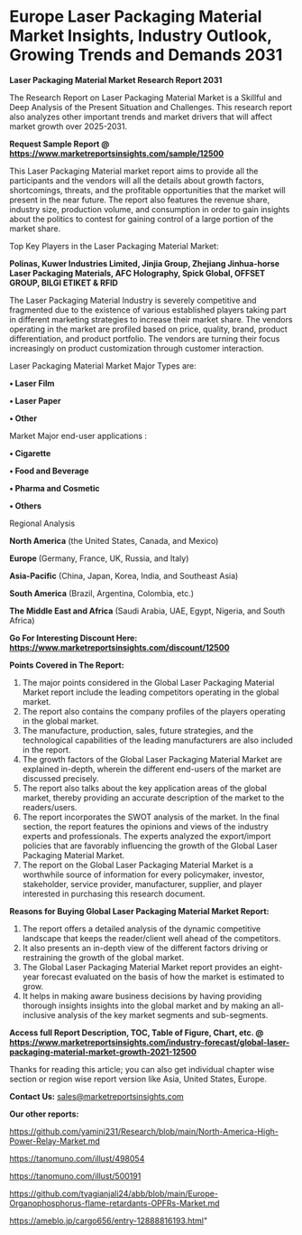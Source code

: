 # Europe Laser Packaging Material Market Insights, Industry Outlook, Growing Trends and Demands 2031

<strong>Laser Packaging Material Market Research Report 2031</strong>

The Research Report on Laser Packaging Material Market is a Skillful and Deep Analysis of the Present Situation and Challenges. This research report also analyzes other important trends and market drivers that will affect market growth over 2025-2031.

<strong>Request Sample Report @ <a href=https://www.marketreportsinsights.com/sample/12500>https://www.marketreportsinsights.com/sample/12500</a></strong>

This Laser Packaging Material market report aims to provide all the participants and the vendors will all the details about growth factors, shortcomings, threats, and the profitable opportunities that the market will present in the near future. The report also features the revenue share, industry size, production volume, and consumption in order to gain insights about the politics to contest for gaining control of a large portion of the market share.

Top Key Players in the Laser Packaging Material Market:

<strong>Polinas, Kuwer Industries Limited, Jinjia Group, Zhejiang Jinhua-horse Laser Packaging Materials, AFC Holography, Spick Global, OFFSET GROUP, BILGI ETIKET & RFID</strong>

The Laser Packaging Material Industry is severely competitive and fragmented due to the existence of various established players taking part in different marketing strategies to increase their market share. The vendors operating in the market are profiled based on price, quality, brand, product differentiation, and product portfolio. The vendors are turning their focus increasingly on product customization through customer interaction.

Laser Packaging Material Market Major Types are:

<strong>• Laser Film

• Laser Paper

• Other</strong>

Market Major end-user applications :

<strong>• Cigarette

• Food and Beverage

• Pharma and Cosmetic

• Others</strong>

Regional Analysis

</u><strong><b>North America</b></strong> (the United States, Canada, and Mexico)

<strong><b>Europe </b></strong>(Germany, France, UK, Russia, and Italy)

<strong><b>Asia-Pacific</b></strong> (China, Japan, Korea, India, and Southeast Asia)

<strong><b>South America</b></strong> (Brazil, Argentina, Colombia, etc.)

<strong><b>The Middle East and Africa</b></strong> (Saudi Arabia, UAE, Egypt, Nigeria, and South Africa)

<strong>Go For Interesting Discount Here: <a href=https://www.marketreportsinsights.com/discount/12500>https://www.marketreportsinsights.com/discount/12500</a></strong>

<strong>Points Covered in The Report:</strong>
<ol>
  <li>The major points considered in the Global Laser Packaging Material Market report include the leading competitors operating in the global market.</li>
  <li>The report also contains the company profiles of the players operating in the global market.</li>
  <li>The manufacture, production, sales, future strategies, and the technological capabilities of the leading manufacturers are also included in the report.</li>
  <li>The growth factors of the Global Laser Packaging Material Market are explained in-depth, wherein the different end-users of the market are discussed precisely.</li>
  <li>The report also talks about the key application areas of the global market, thereby providing an accurate description of the market to the readers/users.</li>
  <li>The report incorporates the SWOT analysis of the market. In the final section, the report features the opinions and views of the industry experts and professionals. The experts analyzed the export/import policies that are favorably influencing the growth of the Global Laser Packaging Material Market.</li>
  <li>The report on the Global Laser Packaging Material Market is a worthwhile source of information for every policymaker, investor, stakeholder, service provider, manufacturer, supplier, and player interested in purchasing this research document.</li>
</ol>
<strong>Reasons for Buying Global Laser Packaging Material Market Report:</strong>

<ol>
  <li>The report offers a detailed analysis of the dynamic competitive landscape that keeps the reader/client well ahead of the competitors.</li>
  <li>It also presents an in-depth view of the different factors driving or restraining the growth of the global market.</li>
  <li>The Global Laser Packaging Material Market report provides an eight-year forecast evaluated on the basis of how the market is estimated to grow.</li>
  <li>It helps in making aware business decisions by having providing thorough insights insights into the global market and by making an all-inclusive analysis of the key market segments and sub-segments.</li>
</ol>
<strong>Access full Report Description, TOC, Table of Figure, Chart, etc. @ <a href=https://www.marketreportsinsights.com/industry-forecast/global-laser-packaging-material-market-growth-2021-12500>https://www.marketreportsinsights.com/industry-forecast/global-laser-packaging-material-market-growth-2021-12500</a></strong>


Thanks for reading this article; you can also get individual chapter wise section or region wise report version like Asia, United States, Europe.

<strong>Contact Us:</strong>
sales@marketreportsinsights.com

<strong>Our other reports:</strong>

<a href=https://github.com/yamini231/Research/blob/main/North-America-High-Power-Relay-Market.md>https://github.com/yamini231/Research/blob/main/North-America-High-Power-Relay-Market.md</a>

<a href=https://tanomuno.com/illust/498054>https://tanomuno.com/illust/498054</a>

<a href=https://tanomuno.com/illust/500191>https://tanomuno.com/illust/500191</a>

<a href=https://github.com/tyagianjali24/abb/blob/main/Europe-Organophosphorus-flame-retardants-OPFRs-Market.md>https://github.com/tyagianjali24/abb/blob/main/Europe-Organophosphorus-flame-retardants-OPFRs-Market.md</a>

<a href=https://ameblo.jp/cargo656/entry-12888816193.html>https://ameblo.jp/cargo656/entry-12888816193.html</a>"
